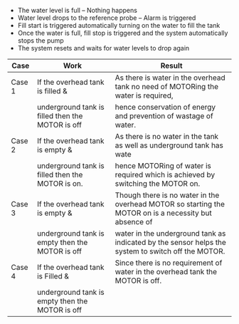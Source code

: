 * The water level is full – Nothing happens
* Water level drops to the reference probe – Alarm is triggered
* Fill start is triggered automatically turning on the water to fill the tank
* Once the water is full, fill stop is triggered and the system automatically stops the pump
* The system resets and waits for water levels to drop again

| Case   |                               Work                 |                 Result                                                                               |
|--------|----------------------------------------------------|------------------------------------------------------------------------------------------------------|
| Case 1 | If the overhead tank is filled &                   | As there is water in the overhead tank no need of MOTORing the water is required,                    |
|        |  underground tank is filled then the MOTOR is off  | hence conservation of energy and prevention of wastage of water.                                     |
| Case 2 | If the overhead tank is empty &                    | As there is no water in the tank as well as underground tank has wate                                | 
|        |  underground tank is filled then the MOTOR is on.  | hence MOTORing of water is required which is achieved by switching the MOTOR on.                     |
| Case 3 | If the overhead tank is empty &                    | Though there is no water in the overhead MOTOR so starting the MOTOR on is a necessity but absence of|
|        | underground tank is empty then the MOTOR is off    | water in the underground tank as indicated by the sensor helps the system to switch off the MOTOR.   | 
| Case 4 | If the overhead tank is Filled &                   | Since there is no requirement of water in the overhead tank the MOTOR is off.                        |
|        | underground tank is empty then the MOTOR is off    |                                                                                                      |

